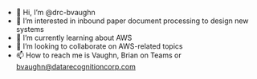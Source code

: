 - 👋 Hi, I’m @drc-bvaughn
- 👀 I’m interested in inbound paper document processing to design new systems
- 🌱 I’m currently learning about AWS
- 💞️ I’m looking to collaborate on AWS-related topics
- 📫 How to reach me is Vaughn, Brian on Teams or bvaughn@datarecognitioncorp.com

<!---
drc-bvaughn/drc-bvaughn is a ✨ special ✨ repository because its `README.md` (this file) appears on your GitHub profile.
You can click the Preview link to take a look at your changes.
--->
